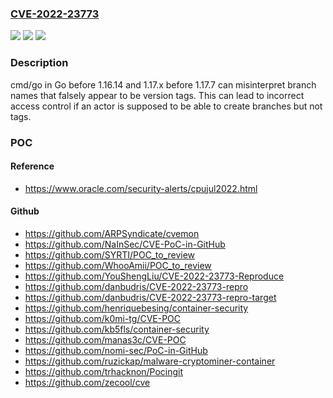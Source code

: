 ### [CVE-2022-23773](https://cve.mitre.org/cgi-bin/cvename.cgi?name=CVE-2022-23773)
![](https://img.shields.io/static/v1?label=Product&message=n%2Fa&color=blue)
![](https://img.shields.io/static/v1?label=Version&message=n%2Fa&color=blue)
![](https://img.shields.io/static/v1?label=Vulnerability&message=n%2Fa&color=brighgreen)

### Description

cmd/go in Go before 1.16.14 and 1.17.x before 1.17.7 can misinterpret branch names that falsely appear to be version tags. This can lead to incorrect access control if an actor is supposed to be able to create branches but not tags.

### POC

#### Reference
- https://www.oracle.com/security-alerts/cpujul2022.html

#### Github
- https://github.com/ARPSyndicate/cvemon
- https://github.com/NaInSec/CVE-PoC-in-GitHub
- https://github.com/SYRTI/POC_to_review
- https://github.com/WhooAmii/POC_to_review
- https://github.com/YouShengLiu/CVE-2022-23773-Reproduce
- https://github.com/danbudris/CVE-2022-23773-repro
- https://github.com/danbudris/CVE-2022-23773-repro-target
- https://github.com/henriquebesing/container-security
- https://github.com/k0mi-tg/CVE-POC
- https://github.com/kb5fls/container-security
- https://github.com/manas3c/CVE-POC
- https://github.com/nomi-sec/PoC-in-GitHub
- https://github.com/ruzickap/malware-cryptominer-container
- https://github.com/trhacknon/Pocingit
- https://github.com/zecool/cve

